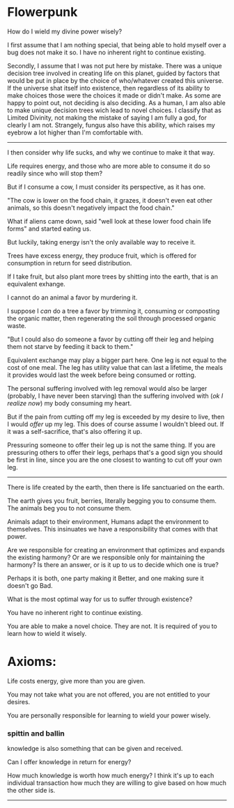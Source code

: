 # Flowerpunk
How do I wield my divine power wisely?

I first assume that I am nothing special, that being able to hold myself over a bug does not make it so. I have no inherent right to continue existing.

Secondly, I assume that I was not put here by mistake. There was a unique decision tree involved in creating life on this planet, guided by factors that would be put in place by the choice of who/whatever created this universe. If the universe shat itself into existence, then regardless of its ability to make choices those were the choices it made or didn't make. As some are happy to point out, not deciding is also deciding. As a human, I am also able to make unique decision trees wich lead to novel choices. I classify that as Limited Divinity, not making the mistake of saying I am fully a god, for clearly I am not. Strangely, fungus also have this ability, which raises my eyebrow a lot higher than I'm comfortable with.

---

I then consider why life sucks, and why we continue to make it that way.

Life requires energy, and those who are more able to consume it do so readily since who will stop them?

But if I consume a cow, I must consider its perspective, as it has one.

"The cow is lower on the food chain, it grazes, it doesn't even eat other animals, so this doesn't negatively impact the food chain."

What if aliens came down, said "well look at these lower food chain life forms" and started eating us.

But luckily, taking energy isn't the only available way to receive it. 

Trees have excess energy, they produce fruit, which is offered for consumption in return for seed distribution.

If I take fruit, but also plant more trees by shitting into the earth, that is an equivalent exhange.

I cannot do an animal a favor by murdering it. 

I suppose I *can* do a tree a favor by trimming it, consuming or composting the organic matter, then regenerating the soil through processed organic waste.

"But I could also do someone a favor by cutting off their leg and helping them not starve by feeding it back to them."

Equivalent exchange may play a bigger part here. One leg is not equal to the cost of one meal. The leg has utility value that can last a lifetime, the meals it provides would last the week before being consumed or rotting.

The personal suffering involved with leg removal would also be larger (probably, I have never been starving) than the suffering involved with (*ok I realize now*) my body consuming my heart.

But if the pain from cutting off my leg is exceeded by my desire to live, then I would *offer* up my leg. This does of course assume I wouldn't bleed out. If it was a self-sacrifice, that's also offering it up.

Pressuring someone to offer their leg up is not the same thing. If you are pressuring others to offer their legs, perhaps that's a good sign you should be first in line, since you are the one closest to wanting to cut off your own leg.

---

There is life created by the earth, then there is life sanctuaried on the earth.

The earth gives you fruit, berries, literally begging you to consume them. The animals beg you to not consume them.

Animals adapt to their environment, Humans adapt the environment to themselves. This insinuates we have a responsibility that comes with that power.

Are we responsible for creating an environment that optimizes and expands the existing harmony? Or are we responsible only for maintaining the harmony? Is there an answer, or is it up to us to decide which one is true? 

Perhaps it is both, one party making it Better, and one making sure it doesn't go Bad.

What is the most optimal way for us to suffer through existence?

You have no inherent right to continue existing.

You are able to make a novel choice. They are not. It is required of you to learn how to wield it wisely.

# Axioms:
Life costs energy, give more than you are given.

You may not take what you are not offered, you are not entitled to your desires.

You are personally responsible for learning to wield your power wisely.

### spittin and ballin
knowledge is also something that can be given and received.

Can I offer knowledge in return for energy?

How much knowledge is worth how much energy? I think it's up to each individual transaction how much they are willing to give based on how much the other side is.

---
